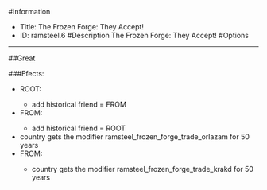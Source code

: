 #Information
 - Title: The Frozen Forge: They Accept!
 - ID: ramsteel.6
#Description
The Frozen Forge: They Accept!
#Options

___
##Great

###Efects:<ul><li>ROOT:</li><ul><li>add historical friend = FROM</li></ul><li>FROM:</li><ul><li>add historical friend = ROOT</li></ul><li>country gets the modifier ramsteel_frozen_forge_trade_orlazam for 50 years</li><li>FROM:</li><ul><li>country gets the modifier ramsteel_frozen_forge_trade_krakd for 50 years</li></ul></ul>
